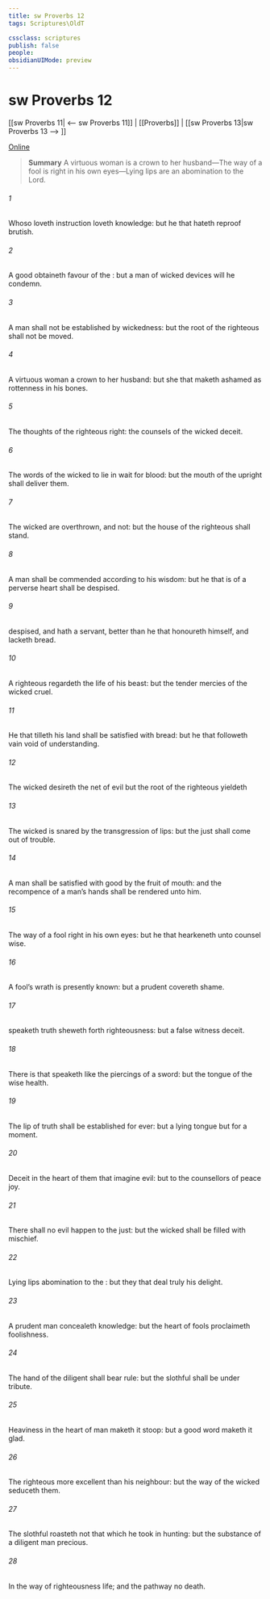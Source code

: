 ```yaml
---
title: sw Proverbs 12
tags: Scriptures\OldT

cssclass: scriptures
publish: false
people:
obsidianUIMode: preview
---
```


# sw Proverbs 12
[[sw Proverbs 11| <-- sw Proverbs 11]] | [[Proverbs]] | [[sw Proverbs 13|sw Proverbs 13 --> ]]

[Online](https://churchofjesuschrist.org/study/scriptures/ot/prov/12?lang=eng)

> __Summary__
A virtuous woman is a crown to her husband—The way of a fool is right in his own eyes—Lying lips are an abomination to the Lord.

###### 1 
Whoso loveth instruction loveth knowledge: but he that hateth reproof  brutish.

###### 2 
A good  obtaineth favour of the : but a man of wicked devices will he condemn.

###### 3 
A man shall not be established by wickedness: but the root of the righteous shall not be moved.

###### 4 
A virtuous woman  a crown to her husband: but she that maketh ashamed  as rottenness in his bones.

###### 5 
The thoughts of the righteous  right:  the counsels of the wicked  deceit.

###### 6 
The words of the wicked  to lie in wait for blood: but the mouth of the upright shall deliver them.

###### 7 
The wicked are overthrown, and  not: but the house of the righteous shall stand.

###### 8 
A man shall be commended according to his wisdom: but he that is of a perverse heart shall be despised.

###### 9 
 despised, and hath a servant,  better than he that honoureth himself, and lacketh bread.

###### 10 
A righteous  regardeth the life of his beast: but the tender mercies of the wicked  cruel.

###### 11 
He that tilleth his land shall be satisfied with bread: but he that followeth vain  void of understanding.

###### 12 
The wicked desireth the net of evil  but the root of the righteous yieldeth 

###### 13 
The wicked is snared by the transgression of  lips: but the just shall come out of trouble.

###### 14 
A man shall be satisfied with good by the fruit of  mouth: and the recompence of a man’s hands shall be rendered unto him.

###### 15 
The way of a fool  right in his own eyes: but he that hearkeneth unto counsel  wise.

###### 16 
A fool’s wrath is presently known: but a prudent  covereth shame.

###### 17 
 speaketh truth sheweth forth righteousness: but a false witness deceit.

###### 18 
There is that speaketh like the piercings of a sword: but the tongue of the wise  health.

###### 19 
The lip of truth shall be established for ever: but a lying tongue  but for a moment.

###### 20 
Deceit  in the heart of them that imagine evil: but to the counsellors of peace  joy.

###### 21 
There shall no evil happen to the just: but the wicked shall be filled with mischief.

###### 22 
Lying lips  abomination to the : but they that deal truly  his delight.

###### 23 
A prudent man concealeth knowledge: but the heart of fools proclaimeth foolishness.

###### 24 
The hand of the diligent shall bear rule: but the slothful shall be under tribute.

###### 25 
Heaviness in the heart of man maketh it stoop: but a good word maketh it glad.

###### 26 
The righteous  more excellent than his neighbour: but the way of the wicked seduceth them.

###### 27 
The slothful  roasteth not that which he took in hunting: but the substance of a diligent man  precious.

###### 28 
In the way of righteousness  life; and  the pathway  no death.


